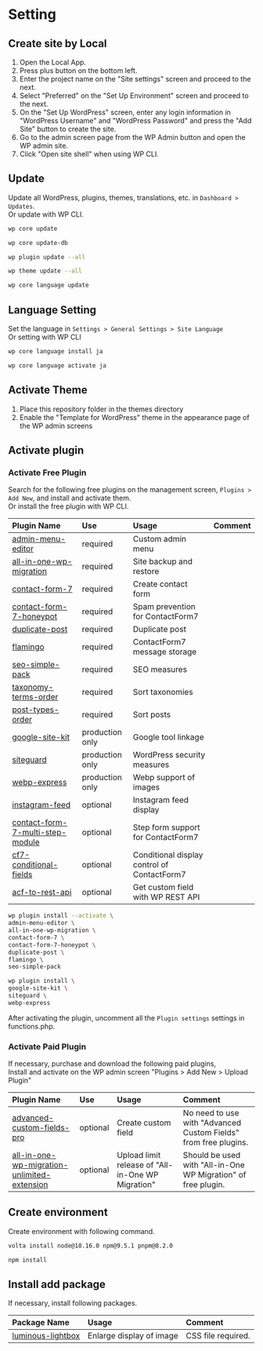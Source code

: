 # Setting

## Create site by Local

1. Open the Local App.
2. Press plus button on the bottom left.
3. Enter the project name on the "Site settings" screen and proceed to the next.
4. Select "Preferred" on the "Set Up Environment" screen and proceed to the next.
5. On the "Set Up WordPress" screen, enter any login information in "WordPress Username" and "WordPress Password" and press the "Add Site" button to create the site.
6. Go to the admin screen page from the WP Admin button and open the WP admin site.
7. Click "Open site shell" when using WP CLI.

## Update

Update all WordPress, plugins, themes, translations, etc. in `Dashboard > Updates`.  
Or update with WP CLI.  

```zsh
wp core update

wp core update-db

wp plugin update --all

wp theme update --all

wp core language update
```

## Language Setting

Set the language in `Settings > General Settings > Site Language`  
Or setting with WP CLI  

```zsh
wp core language install ja

wp core language activate ja
```

## Activate Theme

1. Place this repository folder in the themes directory
2. Enable the "Template for WordPress" theme in the appearance page of the WP admin screens

## Activate plugin

### Activate Free Plugin

Search for the following free plugins on the management screen, `Plugins > Add New`, and install and activate them.  
Or install the free plugin with WP CLI.  

| Plugin Name | Use | Usage | Comment |
|:------------|:----|:------|:--------|
| [admin-menu-editor](https://ja.wordpress.org/plugins/admin-menu-editor/) | required | Custom admin menu |  |
| [all-in-one-wp-migration](https://ja.wordpress.org/plugins/all-in-one-wp-migration/) | required | Site backup and restore |  |
| [contact-form-7](https://ja.wordpress.org/plugins/contact-form-7/) | required | Create contact form |  |
| [contact-form-7-honeypot](https://ja.wordpress.org/plugins/contact-form-7-honeypot/) | required | Spam prevention for ContactForm7 |  |
| [duplicate-post](https://ja.wordpress.org/plugins/duplicate-post/) | required | Duplicate post |  |
| [flamingo](https://ja.wordpress.org/plugins/flamingo/)| required | ContactForm7 message storage |  |
| [seo-simple-pack](https://ja.wordpress.org/plugins/seo-simple-pack/) | required | SEO measures |  |
| [taxonomy-terms-order](https://ja.wordpress.org/plugins/taxonomy-terms-order/) | required | Sort taxonomies |  |
| [post-types-order](https://ja.wordpress.org/plugins/post-types-order/) | required | Sort posts |  |
| [google-site-kit](https://ja.wordpress.org/plugins/google-site-kit/) | production only | Google tool linkage |  |
| [siteguard](https://ja.wordpress.org/plugins/siteguard/) | production only | WordPress security measures |  |
| [webp-express](https://ja.wordpress.org/plugins/webp-express/) | production only | Webp support of images |  |
| [instagram-feed](https://ja.wordpress.org/plugins/instagram-feed/) | optional | Instagram feed display |  |
| [contact-form-7-multi-step-module](https://ja.wordpress.org/plugins/contact-form-7-multi-step-module/) | optional | Step form support for ContactForm7 |  |
| [cf7-conditional-fields](https://ja.wordpress.org/plugins/cf7-conditional-fields/) | optional | Conditional display control of ContactForm7 |  |
| [acf-to-rest-api](https://ja.wordpress.org/plugins/acf-to-rest-api/) | optional | Get custom field with WP REST API |  |

```zsh
wp plugin install --activate \
admin-menu-editor \
all-in-one-wp-migration \
contact-form-7 \
contact-form-7-honeypot \
duplicate-post \
flamingo \
seo-simple-pack

wp plugin install \
google-site-kit \
siteguard \
webp-express
```

After activating the plugin, uncomment all the `Plugin settings` settings in functions.php.  

### Activate Paid Plugin

If necessary, purchase and download the following paid plugins,  
Install and activate on the WP admin screen "Plugins > Add New > Upload Plugin"  

| Plugin Name | Use | Usage | Comment |
|:------------|:----|:------|:--------|
| [advanced-custom-fields-pro](https://www.advancedcustomfields.com/) | optional | Create custom field | No need to use with "Advanced Custom Fields" from free plugins.  |
| [all-in-one-wp-migration-unlimited-extension](https://servmask.com/products/unlimited-extension) | optional | Upload limit release of "All-in-One WP Migration"  | Should be used with "All-in-One WP Migration" of free plugin. |

## Create environment

Create environment with following command.  

```zsh
volta install node@18.16.0 npm@9.5.1 pnpm@8.2.0

npm install
```

## Install add package

If necessary, install following packages.  

| Package Name | Usage | Comment |
|:-------------|:------|:--------|
| [luminous-lightbox](https://github.com/imgix/luminous) | Enlarge display of image | CSS file required. |
